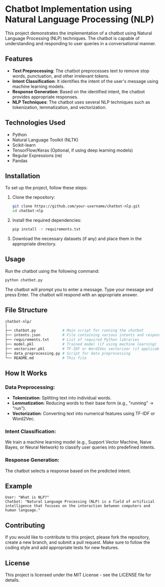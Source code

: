 
# Chatbot Implementation using Natural Language Processing (NLP)

This project demonstrates the implementation of a chatbot using Natural Language Processing (NLP) techniques. The chatbot is capable of understanding and responding to user queries in a conversational manner.

## Features
- **Text Preprocessing**: The chatbot preprocesses text to remove stop words, punctuation, and other irrelevant tokens.
- **Intent Classification**: It identifies the intent of the user's message using machine learning models.
- **Response Generation**: Based on the identified intent, the chatbot provides appropriate responses.
- **NLP Techniques**: The chatbot uses several NLP techniques such as tokenization, lemmatization, and vectorization.

## Technologies Used
- Python
- Natural Language Toolkit (NLTK)
- Scikit-learn
- TensorFlow/Keras (Optional, if using deep learning models)
- Regular Expressions (re)
- Pandas

## Installation

To set up the project, follow these steps:

1. Clone the repository:
   ```bash
   git clone https://github.com/your-username/chatbot-nlp.git
   cd chatbot-nlp
   ```
2. Install the required dependencies:
   ```bash
   pip install -r requirements.txt
   ```
3. Download the necessary datasets (if any) and place them in the appropriate directory.

## Usage
Run the chatbot using the following command:
   ```bash
   python chatbot.py
   ```
The chatbot will prompt you to enter a message. Type your message and press Enter. The chatbot will respond with an appropriate answer.

## File Structure
```bash
chatbot-nlp/
│
├── chatbot.py            # Main script for running the chatbot
├── intents.json          # File containing various intents and responses
├── requirements.txt      # List of required Python libraries
├── model.pkl             # Trained model (if using machine learning)
├── vectorizer.pkl        # TF-IDF or Word2Vec vectorizer (if applicable)
├── data_preprocessing.py # Script for data preprocessing
└── README.md             # This file
```

## How It Works
### Data Preprocessing:
- **Tokenization**: Splitting text into individual words.
- **Lemmatization**: Reducing words to their base form (e.g., "running" -> "run").
- **Vectorization**: Converting text into numerical features using TF-IDF or Word2Vec.

### Intent Classification:
We train a machine learning model (e.g., Support Vector Machine, Naive Bayes, or Neural Network) to classify user queries into predefined intents.

### Response Generation:
The chatbot selects a response based on the predicted intent.

## Example
```
User: "What is NLP?"
Chatbot: "Natural Language Processing (NLP) is a field of artificial intelligence that focuses on the interaction between computers and human language."
```

## Contributing
If you would like to contribute to this project, please fork the repository, create a new branch, and submit a pull request. Make sure to follow the coding style and add appropriate tests for new features.

## License
This project is licensed under the MIT License - see the LICENSE file for details.
